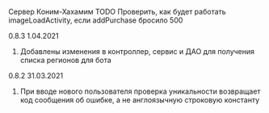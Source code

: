 Сервер Коним-Хахамим
TODO Проверить, как будет работать imageLoadActivity, если addPurchase бросило 500


0.8.3 1.04.2021
1. Добавлены изменения в контроллер, сервис и ДАО для получения списка регионов для бота

0.8.2 31.03.2021
1. При вводе нового пользователя проверка уникальности возвращает код сообщения об ошибке, 
а не англоязычную строковую константу